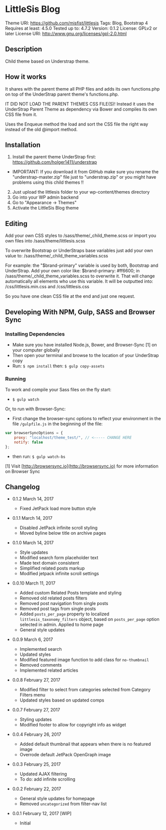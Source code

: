 # LittleSis Blog

Theme URI: https://github.com/misfist/littlesis
Tags: Blog, Bootstrap 4
Requires at least: 4.5.0
Tested up to: 4.7.2
Version: 0.1.2
License: GPLv2 or later
License URI: http://www.gnu.org/licenses/gpl-2.0.html

## Description

Child theme based on Understrap theme.


## How it works

It shares with the parent theme all PHP files and adds its own functions.php on top of the UnderStrap parent theme's functions.php.

IT DID NOT LOAD THE PARENT THEMES CSS FILE(S)!
Instead it uses the UnderStrap Parent Theme as dependency via Bower and compiles its own CSS file from it.

Uses the Enqueue method the load and sort the CSS file the right way instead of the old @import method.

## Installation

1. Install the parent theme UnderStrap first: https://github.com/holger1411/understrap
- IMPORTANT: If you download it from GitHub make sure you rename the "understrap-master.zip" file just to "understrap.zip" or you might have problems using this child themes !!

2. Just upload the littlesis folder to your wp-content/themes directory
3. Go into your WP admin backend
4. Go to "Appearance -> Themes"
5. Activate the LittleSis Blog theme

## Editing

Add your own CSS styles to /sass/theme/_child_theme.scss
or import you own files into /sass/theme/littlesis.scss

To overwrite Bootstrap or UnderStraps base variables just add your own value to:
/sass/theme/_child_theme_variables.scss

For example:
the "$brand-primary" variable is used by both, Bootstrap and UnderStrap.
Add your own color like:
$brand-primary: #ff6600;
in /sass/theme/_child_theme_variables.scss to overwrite it.
That will change automatically all elements who use this variable.
It will be outputted into:
/css/littlesis.min.css
and
/css/littlesis.css

So you have one clean CSS file at the end and just one request.

## Developing With NPM, Gulp, SASS and Browser Sync

### Installing Dependencies
- Make sure you have installed Node.js, Bower, and Browser-Sync [1] on your computer globally
- Then open your terminal and browse to the location of your UnderStrap copy
- Run: `$ npm install` then: `$ gulp copy-assets`

### Running
To work and compile your Sass files on the fly start:

- `$ gulp watch`

Or, to run with Browser-Sync:

- First change the browser-sync options to reflect your environment in the file `/gulpfile.js` in the beginning of the file:
```javascript
var browserSyncOptions = {
    proxy: "localhost/theme_test/", // <----- CHANGE HERE
    notify: false
};
```
- then run: `$ gulp watch-bs`

[1] Visit [http://browsersync.io](http://browsersync.io) for more information on Browser Sync


## Changelog

* 0.1.2 March 14, 2017
  * Fixed JetPack load more button style

* 0.1.1 March 14, 2017
  * Disabled JetPack infinite scroll styling
  * Moved byline below title on archive pages

* 0.1.0 March 14, 2017
  * Style updates
  * Modified search form placeholder text
  * Made text domain consistent
  * Simplified related posts markup
  * Modified jetpack infinite scroll settings

* 0.0.10 March 11, 2017
  * Added custom Related Posts template and styling
  * Removed old related posts filters
  * Removed post navigation from single posts
  * Removed post tags from single posts
  * Added `posts_per_page` property to localized  `littlesis_taxonomy_filters` object, based on `posts_per_page` option selected in admin. Applied to home page
  * General style updates

* 0.0.9 March 6, 2017
  * Implemented search
  * Updated styles
  * Modified featured image function to add class for `no-thumbnail`
  * Removed comments
  * Implemented related articles

* 0.0.8 February 27, 2017
  * Modified filter to select from categories selected from Category Filters menu
  * Updated styles based on updated comps

* 0.0.7 February 27, 2017
   * Styling updates
   * Modified footer to allow for copyright info as widget

* 0.0.4 February 26, 2017
   * Added default thumbnail that appears when there is no featured image
   * Overrode default JetPack OpenGraph image

* 0.0.3 February 25, 2017
   * Updated AJAX filtering
   * To do: add infinite scrolling
* 0.0.2 February 22, 2017
   * General style updates for homepage
   * Removed `uncategorized` from filter-nav list

* 0.0.1 February 12, 2017 [WIP]
  - Initial
